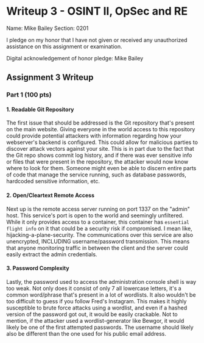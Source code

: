 Writeup 3 - OSINT II, OpSec and RE
======

Name: Mike Bailey
Section: 0201

I pledge on my honor that I have not given or received any unauthorized assistance on this assignment or examination.

Digital acknowledgement of honor pledge: Mike Bailey

## Assignment 3 Writeup

### Part 1 (100 pts)


#### 1. Readable Git Repository 

The first issue that should be addressed is the Git repository that's present on the main website. Giving everyone in the world access to this repository could provide potential attackers with information regarding how your webserver's backend is configured. This could allow for malicious parties to discover attack vectors against your site. This is in part due to the fact that the Git repo shows commit log history, and if there was ever sensitive info or files that were present in the repository, the attacker would now know where to look for them. Someone might even be able to discern entire parts of code that manage the service running, such as database passwords, hardcoded sensitive information, etc.

#### 2. Open/Cleartext Remote Access 

Next up is the remote access server running on port 1337 on the "admin" host. This service's port is open to the world and seemingly unfiltered. While it only provides access to a container, this container has `essential flight info` on it that could be a security risk if compromised. I mean like, hijacking-a-plane-security. The communications over this service are also unencrypted, INCLUDING username/password transmission. This means that anyone monitoring traffic in between the client and the server could easily extract the admin credentials.


#### 3. Password Complexity

Lastly, the password used to access the administration console shell is way too weak. Not only does it consist of only 7 all lowercase letters, it's a common word/phrase that's present in a lot of wordlists. It also wouldn't be too difficult to guess if you follow Fred's Instagram. This makes it highly susceptible to brute force attacks using a wordlist, and even if a hashed version of the password got out, it would be easily crackable. Not to mention, if the attacker used a wordlist-generator like Bewgor, it would likely be one of the first attempted passwords. The username should likely also be different than the one used for his public email address.